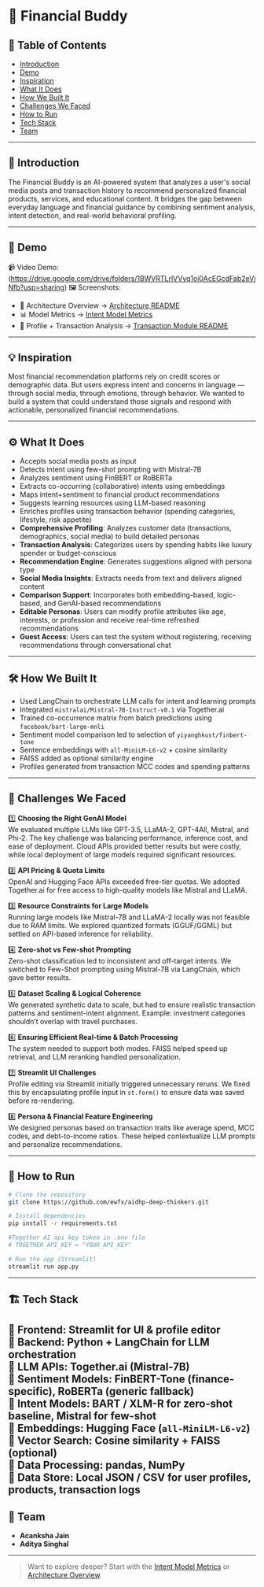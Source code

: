 # 🚀 Financial Buddy

## 📌 Table of Contents
- [Introduction](#-introduction)
- [Demo](#-demo)
- [Inspiration](#-inspiration)
- [What It Does](#-what-it-does)
- [How We Built It](#-how-we-built-it)
- [Challenges We Faced](#-challenges-we-faced)
- [How to Run](#-how-to-run)
- [Tech Stack](#-tech-stack)
- [Team](#-team)

---

## 🎯 Introduction
The Financial Buddy is an AI-powered system that analyzes a user's social media posts and transaction history to recommend personalized financial products, services, and educational content. It bridges the gap between everyday language and financial guidance by combining sentiment analysis, intent detection, and real-world behavioral profiling.

---

## 🎥 Demo
📹 Video Demo: (https://drive.google.com/drive/folders/1BWVRTLrlVVyq1oi0AcEGcdFab2eVjNfb?usp=sharing)
🖼️ Screenshots:
- 📌 Architecture Overview → [Architecture README](artifacts/arch/IntentArchitecture.md)
- 📊 Model Metrics → [Intent Model Metrics](artifacts/arch/IntentModelMetrics.md)
- 🧠 Profile + Transaction Analysis → [Transaction Module README](artifacts/arch/TransactionModel.md)

---

## 💡 Inspiration
Most financial recommendation platforms rely on credit scores or demographic data. But users express intent and concerns in language — through social media, through emotions, through behavior. We wanted to build a system that could understand those signals and respond with actionable, personalized financial recommendations.

---

## ⚙️ What It Does
- Accepts social media posts as input
- Detects intent using few-shot prompting with Mistral-7B
- Analyzes sentiment using FinBERT or RoBERTa
- Extracts co-occurring (collaborative) intents using embeddings
- Maps intent+sentiment to financial product recommendations
- Suggests learning resources using LLM-based reasoning
- Enriches profiles using transaction behavior (spending categories, lifestyle, risk appetite)
- **Comprehensive Profiling**: Analyzes customer data (transactions, demographics, social media) to build detailed personas
- **Transaction Analysis**: Categorizes users by spending habits like luxury spender or budget-conscious
- **Recommendation Engine**: Generates suggestions aligned with persona type
- **Social Media Insights**: Extracts needs from text and delivers aligned content
- **Comparison Support**: Incorporates both embedding-based, logic-based, and GenAI-based recommendations
- **Editable Personas**: Users can modify profile attributes like age, interests, or profession and receive real-time refreshed recommendations
- **Guest Access**: Users can test the system without registering, receiving recommendations through conversational chat
---

## 🛠️ How We Built It
- Used LangChain to orchestrate LLM calls for intent and learning prompts
- Integrated `mistralai/Mistral-7B-Instruct-v0.1` via Together.ai
- Trained co-occurrence matrix from batch predictions using `facebook/bart-large-mnli`
- Sentiment model comparison led to selection of `yiyanghkust/finbert-tone`
- Sentence embeddings with `all-MiniLM-L6-v2` + cosine similarity
- FAISS added as optional similarity engine
- Profiles generated from transaction MCC codes and spending patterns

---

## 🚧 Challenges We Faced

1️⃣ **Choosing the Right GenAI Model**  
We evaluated multiple LLMs like GPT-3.5, LLaMA-2, GPT-4All, Mistral, and Phi-2. The key challenge was balancing performance, inference cost, and ease of deployment. Cloud APIs provided better results but were costly, while local deployment of large models required significant resources.

2️⃣ **API Pricing & Quota Limits**  
OpenAI and Hugging Face APIs exceeded free-tier quotas. We adopted Together.ai for free access to high-quality models like Mistral and LLaMA.

3️⃣ **Resource Constraints for Large Models**  
Running large models like Mistral-7B and LLaMA-2 locally was not feasible due to RAM limits. We explored quantized formats (GGUF/GGML) but settled on API-based inference for reliability.

4️⃣ **Zero-shot vs Few-shot Prompting**  
Zero-shot classification led to inconsistent and off-target intents. We switched to Few-Shot prompting using Mistral-7B via LangChain, which gave better results.

5️⃣ **Dataset Scaling & Logical Coherence**  
We generated synthetic data to scale, but had to ensure realistic transaction patterns and sentiment-intent alignment. Example: investment categories shouldn’t overlap with travel purchases.

6️⃣ **Ensuring Efficient Real-time & Batch Processing**  
The system needed to support both modes. FAISS helped speed up retrieval, and LLM reranking handled personalization.

7️⃣ **Streamlit UI Challenges**  
Profile editing via Streamlit initially triggered unnecessary reruns. We fixed this by encapsulating profile input in `st.form()` to ensure data was saved before re-rendering.

8️⃣ **Persona & Financial Feature Engineering**  
We designed personas based on transaction traits like average spend, MCC codes, and debt-to-income ratios. These helped contextualize LLM prompts and personalize recommendations.

---

## 🏃 How to Run
```bash
# Clone the repository
git clone https://github.com/ewfx/aidhp-deep-thinkers.git

# Install dependencies
pip install -r requirements.txt

#Together AI api key token in .env file
# TOGETHER_API_KEY = "YOUR_API_KEY"

# Run the app (Streamlit)
streamlit run app.py
```

---

## 🏗️ Tech Stack
🔹 **Frontend**: Streamlit for UI & profile editor  
🔹 **Backend**: Python + LangChain for LLM orchestration  
🔹 **LLM APIs**: Together.ai (Mistral-7B)  
🔹 **Sentiment Models**: FinBERT-Tone (finance-specific), RoBERTa (generic fallback)  
🔹 **Intent Models**: BART / XLM-R for zero-shot baseline, Mistral for few-shot  
🔹 **Embeddings**: Hugging Face (`all-MiniLM-L6-v2`)  
🔹 **Vector Search**: Cosine similarity + FAISS (optional)  
🔹 **Data Processing**: pandas, NumPy  
🔹 **Data Store**: Local JSON / CSV for user profiles, products, transaction logs
---

## 👥 Team
- **Acanksha Jain** 
- **Aditya Singhal** 
---

> Want to explore deeper? Start with the [Intent Model Metrics](artifacts/arch/IntentModelMetrics.md) or [Architecture Overview](.artifacts/arch/IntentArchitecture.md).